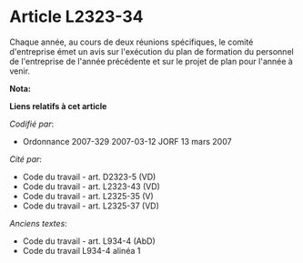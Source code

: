 # Article L2323-34

Chaque année, au cours de deux réunions spécifiques, le comité d'entreprise émet un avis sur l'exécution du plan de formation
du personnel de l'entreprise de l'année précédente et sur le projet de plan pour l'année à venir.

**Nota:**



**Liens relatifs à cet article**

_Codifié par_:

  - Ordonnance 2007-329 2007-03-12 JORF 13 mars 2007

_Cité par_:

  - Code du travail - art. D2323-5 (VD)
  - Code du travail - art. L2323-43 (VD)
  - Code du travail - art. L2325-35 (V)
  - Code du travail - art. L2325-37 (VD)

_Anciens textes_:

  - Code du travail - art. L934-4 (AbD)
  - Code du travail L934-4 alinéa 1
